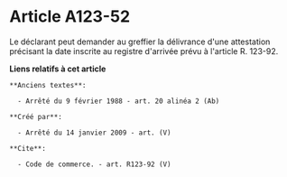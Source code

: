 # Article A123-52

Le déclarant peut demander au greffier la délivrance d'une attestation précisant la date inscrite au registre d'arrivée prévu
à l'article R. 123-92.

**Liens relatifs à cet article**

	**Anciens textes**:

	  - Arrêté du 9 février 1988 - art. 20 alinéa 2 (Ab)

	**Créé par**:

	  - Arrêté du 14 janvier 2009 - art. (V)

	**Cite**:

	  - Code de commerce. - art. R123-92 (V)
